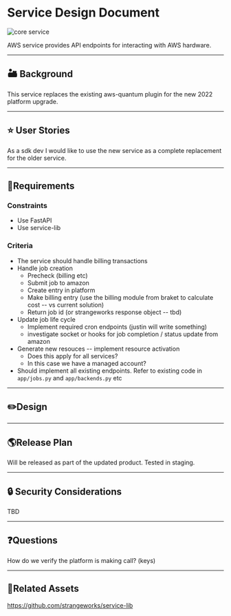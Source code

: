 
# Service Design Document

![core service](https://img.shields.io/badge/svc-core-red)

AWS service provides API endpoints for interacting with AWS hardware.

---
## 🏜 **Background**

This service replaces the existing aws-quantum plugin for the new 2022 platform upgrade.

---
## ⭐ **User Stories**

As a sdk dev I would like to use the new service as a complete replacement for the older service.

---

## 🤝Requirements

### Constraints
- Use FastAPI
- Use service-lib

### Criteria
- The service should handle billing transactions
- Handle job creation
  - Precheck (billing etc)
  - Submit job to amazon
  - Create entry in platform
  - Make billing entry (use the billing module from braket to calculate cost -- vs current solution)
  - Return job id (or strangeworks response object -- tbd)
- Update job life cycle
  - Implement required cron endpoints (justin will write something)
  - investigate socket or hooks for job completion / status update from amazon
- Generate new resouces -- implement resource activation
  - Does this apply for all services?
  - In this case we have a managed account?
- Should implement all existing endpoints. Refer to existing code in `app/jobs.py` and `app/backends.py` etc

---

## ✏️**Design**


---

## 🌎**Release Plan**

Will be released as part of the updated product. Tested in staging.

---

## 🔒 Security Considerations

TBD

---

## ❓**Questions**

How do we verify the platform is making call? (keys)

---

## 📎Related Assets

https://github.com/strangeworks/service-lib
